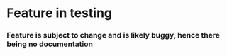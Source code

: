 # Feature in testing
### Feature is subject to change and is likely buggy, hence there being no documentation